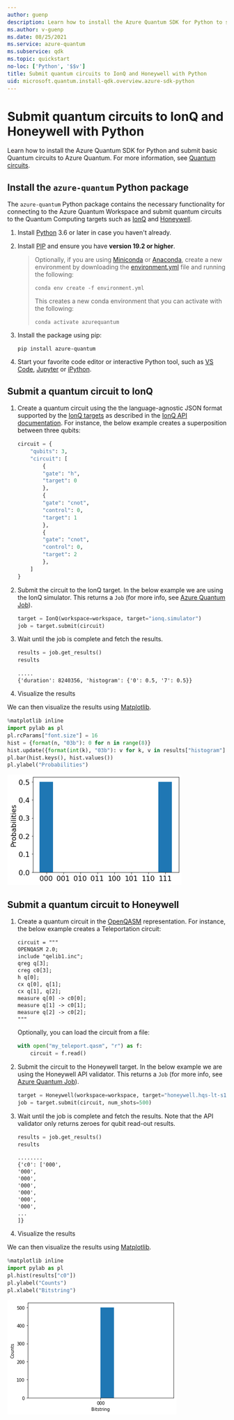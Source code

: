 ```yaml
---
author: guenp
description: Learn how to install the Azure Quantum SDK for Python to submit Quantum circuits to Azure Quantum.
ms.author: v-guenp
ms.date: 08/25/2021
ms.service: azure-quantum
ms.subservice: qdk
ms.topic: quickstart
no-loc: ['Python', '$$v']
title: Submit quantum circuits to IonQ and Honeywell with Python
uid: microsoft.quantum.install-qdk.overview.azure-sdk-python
--- 
```


# Submit quantum circuits to IonQ and Honeywell with Python

Learn how to install the Azure Quantum SDK for Python and submit basic Quantum circuits to Azure Quantum. For more information, see [Quantum circuits](xref:microsoft.quantum.concepts.circuits).

## Install the `azure-quantum` Python package

The `azure-quantum` Python package contains the necessary functionality for connecting to the Azure Quantum Workspace and submit quantum circuits to the Quantum Computing targets such as [IonQ](xref:microsoft.quantum.providers.ionq) and [Honeywell](xref:microsoft.quantum.providers.honeywell).

1. Install [Python](https://www.python.org/downloads/) 3.6 or later in case you haven't already.
1. Install [PIP](https://pip.pypa.io/en/stable/) and ensure you have **version 19.2 or higher**.
    > Optionally, if you are using [Miniconda](https://docs.conda.io/en/latest/miniconda.html) or [Anaconda](https://www.anaconda.com/products/individual#Downloads), create a new environment by downloading the [environment.yml](https://github.com/microsoft/qdk-python/blob/main/azure-quantum/environment.yml) file and running the following:
    >```
    >conda env create -f environment.yml
    >```
    > This creates a new conda environment that you can activate with the following:
    >```
    >conda activate azurequantum
    >```

1. Install the package using pip:

    ```
    pip install azure-quantum
    ```

1. Start your favorite code editor or interactive Python tool, such as [VS Code](https://code.visualstudio.com/docs/python/jupyter-support-py), [Jupyter](https://jupyter.readthedocs.io/en/latest/content-quickstart.html) or [iPython](https://ipython.readthedocs.io/en/stable/interactive/tutorial.html).

## Submit a quantum circuit to IonQ

1. Create a quantum circuit using the the language-agnostic JSON format supported by the [IonQ targets](xref:microsoft.quantum.providers.ionq) as described in the [IonQ API documentation](https://docs.ionq.com/#tag/quantum_programs). For instance, the below example creates a superposition between three qubits:

    ```python
    circuit = {
        "qubits": 3,
        "circuit": [
            {
            "gate": "h",
            "target": 0
            },
            {
            "gate": "cnot",
            "control": 0,
            "target": 1
            },
            {
            "gate": "cnot",
            "control": 0,
            "target": 2
            },
        ]
    }
    ```

1. Submit the circuit to the IonQ target. In the below example we are using the IonQ simulator. This returns a `Job` (for more info, see [Azure Quantum Job](xref:microsoft.quantum.optimization.job-reference)).

    ```python
    target = IonQ(workspace=workspace, target="ionq.simulator")
    job = target.submit(circuit)
    ```

1. Wait until the job is complete and fetch the results.

    ```python
    results = job.get_results()
    results
    ```

    ```output
    .....
    {'duration': 8240356, 'histogram': {'0': 0.5, '7': 0.5}}
    ```

1. Visualize the results

We can then visualize the results using [Matplotlib](https://matplotlib.org/stable/users/installing.html).

```python
%matplotlib inline
import pylab as pl
pl.rcParams["font.size"] = 16
hist = {format(n, "03b"): 0 for n in range(8)}
hist.update({format(int(k), "03b"): v for k, v in results["histogram"].items()})
pl.bar(hist.keys(), hist.values())
pl.ylabel("Probabilities")
```

![alt_text=IonQ job output](media/ionq-results.png)

## Submit a quantum circuit to Honeywell

1. Create a quantum circuit in the [OpenQASM](https://en.wikipedia.org/wiki/OpenQASM) representation. For instance, the below example creates a Teleportation circuit:

    ```
    circuit = """
    OPENQASM 2.0;
    include "qelib1.inc";
    qreg q[3];
    creg c0[3];
    h q[0];
    cx q[0], q[1];
    cx q[1], q[2];
    measure q[0] -> c0[0];
    measure q[1] -> c0[1];
    measure q[2] -> c0[2];
    """
    ```

    Optionally, you can load the circuit from a file:

    ```py
    with open("my_teleport.qasm", "r") as f:
        circuit = f.read()
    ```

1. Submit the circuit to the Honeywell target. In the below example we are using the Honeywell API validator. This returns a `Job` (for more info, see [Azure Quantum Job](xref:microsoft.quantum.optimization.job-reference)).

    ```python
    target = Honeywell(workspace=workspace, target="honeywell.hqs-lt-s1-apival")
    job = target.submit(circuit, num_shots=500)
    ```

1. Wait until the job is complete and fetch the results. Note that the API validator only returns zeroes for qubit read-out results.

    ```python
    results = job.get_results()
    results
    ```

    ```output
    ........
    {'c0': ['000',
    '000',
    '000',
    '000',
    '000',
    '000',
    '000',
    ...
    ]}
    ```

1. Visualize the results

We can then visualize the results using [Matplotlib](https://matplotlib.org/stable/users/installing.html).

```python
%matplotlib inline
import pylab as pl
pl.hist(results["c0"])
pl.ylabel("Counts")
pl.xlabel("Bitstring")
```

![alt_text=Honeywell job output](media/honeywell-results.png)
